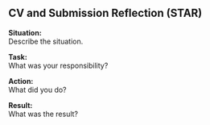 ## CV and Submission Reflection (STAR)

**Situation:**  
Describe the situation.

**Task:**  
What was your responsibility?

**Action:**  
What did you do?

**Result:**  
What was the result?
